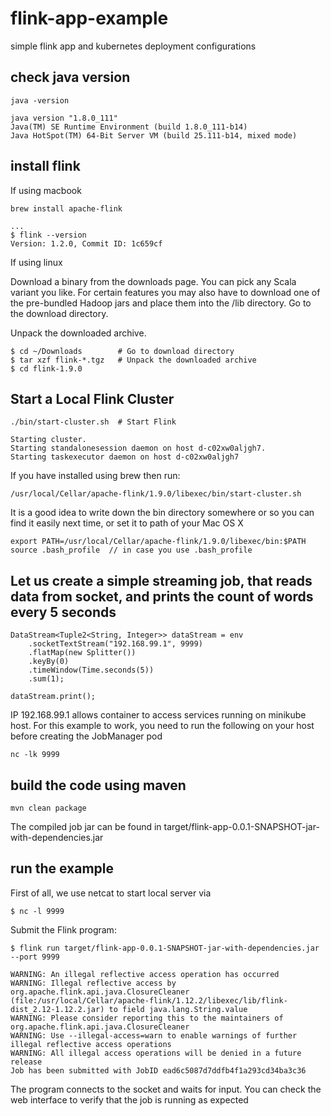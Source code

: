 # flink-app-example
simple flink app and kubernetes deployment configurations

## check java version

```
java -version

java version "1.8.0_111"
Java(TM) SE Runtime Environment (build 1.8.0_111-b14)
Java HotSpot(TM) 64-Bit Server VM (build 25.111-b14, mixed mode)

```

## install flink

If using macbook

```
brew install apache-flink

...
$ flink --version
Version: 1.2.0, Commit ID: 1c659cf
```

If using linux

Download a binary from the downloads page. You can pick any Scala variant you like. For certain features you may also have to download one of the pre-bundled Hadoop jars and place them into the /lib directory.
Go to the download directory.

Unpack the downloaded archive.

```
$ cd ~/Downloads        # Go to download directory
$ tar xzf flink-*.tgz   # Unpack the downloaded archive
$ cd flink-1.9.0
```

## Start a Local Flink Cluster

```
./bin/start-cluster.sh  # Start Flink

Starting cluster.
Starting standalonesession daemon on host d-c02xw0aljgh7.
Starting taskexecutor daemon on host d-c02xw0aljgh7
```

If you have installed using brew then run:

```
/usr/local/Cellar/apache-flink/1.9.0/libexec/bin/start-cluster.sh
```

It is a good idea to write down the bin directory somewhere or so you can find it easily next time, or set it to path of your Mac OS X

```
export PATH=/usr/local/Cellar/apache-flink/1.9.0/libexec/bin:$PATH
source .bash_profile  // in case you use .bash_profile
```

## Let us create a simple streaming job, that reads data from socket, and prints the count of words every 5 seconds

```
DataStream<Tuple2<String, Integer>> dataStream = env
    .socketTextStream("192.168.99.1", 9999)
    .flatMap(new Splitter())
    .keyBy(0)
    .timeWindow(Time.seconds(5))
    .sum(1);

dataStream.print();
```

IP 192.168.99.1 allows container to access services running on minikube host. For this example to work, you need to run the following on your host before creating the JobManager pod

```
nc -lk 9999

```


## build the  code using maven

```
mvn clean package
```

The compiled job jar can be found in target/flink-app-0.0.1-SNAPSHOT-jar-with-dependencies.jar


## run the example

First of all, we use netcat to start local server via

```
$ nc -l 9999
```

Submit the Flink program:

```
$ flink run target/flink-app-0.0.1-SNAPSHOT-jar-with-dependencies.jar --port 9999

WARNING: An illegal reflective access operation has occurred
WARNING: Illegal reflective access by org.apache.flink.api.java.ClosureCleaner (file:/usr/local/Cellar/apache-flink/1.12.2/libexec/lib/flink-dist_2.12-1.12.2.jar) to field java.lang.String.value
WARNING: Please consider reporting this to the maintainers of org.apache.flink.api.java.ClosureCleaner
WARNING: Use --illegal-access=warn to enable warnings of further illegal reflective access operations
WARNING: All illegal access operations will be denied in a future release
Job has been submitted with JobID ead6c5087d7ddfb4f1a293cd34ba3c36
```

The program connects to the socket and waits for input. You can check the web interface to verify that the job is running as expected
